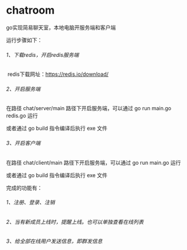 # chatroom
go实现简易聊天室，本地电脑开服务端和客户端

运行步骤如下：
###### 1、下载redis，开启redis服务端

​    redis下载网址：https://redis.io/download/

###### 2、开启服务端

在路径 chat/server/main 路径下开启服务端，可以通过 go run main.go redis.go 运行

或者通过 go build 指令编译后执行 exe 文件

###### 3、开启客户端

在路径 chat/client/main 路径下开启服务端，可以通过 go run main.go 运行

或者通过 go build 指令编译后执行 exe 文件

完成的功能有：

###### 1、注册、登录、注销
###### 2、当有新成员上线时，提醒上线。也可以单独查看在线列表
###### 3、给全部在线用户发送信息，即群发信息


